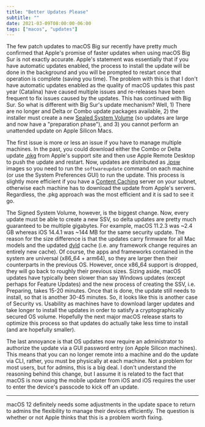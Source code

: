 ```yaml
---
title: "Better Updates Please"
subtitle: ""
date: 2021-03-09T08:00:00-06:00
tags: ["macos", "updates"]
---
```


The few patch updates to macOS Big sur recently have pretty much confirmed that Apple's promise of faster updates when using macOS Big Sur is not exactly accurate. Apple's statement was essentially that if you have automatic updates enabled, the process to install the update will be done in the background and you will be prompted to restart once that operation is complete (saving you time). The problem with this is that I don't have automatic updates enabled as the quality of macOS updates this past year (Catalina) have caused multiple issues and re-releases have been frequent to fix issues caused by the updates. This has continued with Big Sur. So what is different with Big Sur's update mechanism? Well, 1) There are no longer and Delta or Combo update packages available, 2) the installer must create a new [Sealed System Volume](https://developer.apple.com/news/?id=3xpv8r2m) (so updates are large and now have a "preparation phase"), and 3) you cannot perform an unattended update on Apple Silicon Macs.

The first issue is more or less an issue if you have to manage multiple machines. In the past, you could download either the Combo or Delta update [.pkg](https://en.wikipedia.org/wiki/Installer_(macOS)#Installer_package) from Apple's support site and then use Apple Remote Desktop to push the update and restart. Now, updates are distributed as [.ipsw](https://en.wikipedia.org/wiki/IPSW) images so you need to run the `softwareupdate` command on each machine (or use the System Preferences GUI) to run the update. This process is slightly more efficient if you have a [Content Caching](https://support.apple.com/guide/mac-help/what-is-content-caching-on-mac-mchl9388ba1b/mac) server on your subnet, otherwise each machine has to download the update from Apple's servers. Regardless, the .pkg approach was the most efficient and it is sad to see it go.

The Signed System Volume, however, is the biggest change. Now, every update must be able to create a new SSV, so delta updates are pretty much guaranteed to be multiple gigabytes. For example, macOS 11.2.3 was ~2.4 GB whereas iOS 14.4.1 was ~144 MB for the same security update. The reason for the size difference is that the updates carry firmware for all Mac models and the updated [dyld](https://en.wikipedia.org/wiki/Dynamic_linker#macOS_and_iOS) cache (i.e. any framework change requires an entirely new cache). Of course, the apps and frameworks contained in the system are universal (x86_64 + arm64), so they are larger then their counterparts in the previous OS. However, once x86_64 support is dropped, they will go back to roughly their previous sizes. Sizing aside, macOS updates have typically been slower than say Windows updates (except perhaps for Feature Updates) and the new process of creating the SSV, i.e. Preparing, takes 15-20 minutes. Once that is done, the update still needs to install, so that is another 30-45 minutes. So, it looks like this is another case of Security vs. Usability as machines have to download larger updates and take longer to install the updates in order to satisfy a cryptographically secured OS volume. Hopefully the next major macOS release starts to optimize this process so that updates do actually take less time to install (and are hopefully smaller).

The last annoyance is that OS updates now require an administrator to authorize the update via a GUI password entry (on Apple Silicon machines). This means that you can no longer remote into a machine and do the update via CLI, rather, you must be physically at each machine. Not a problem for most users, but for admins, this is a big deal. I don't understand the reasoning behind this change, but I assume it is related to the fact that macOS is now using the mobile updater from iOS and iOS requires the user to enter the device's passcode to kick off an update.

---

macOS 12 definitely needs some adjustments in the update space to return to admins the flexibility to manage their devices efficiently. The question is whether or not Apple thinks that this is a problem worth fixing.
